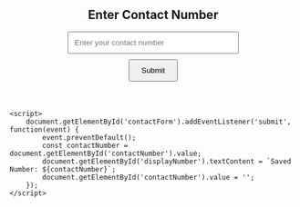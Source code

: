 
<!DOCTYPE html>
<html lang="en">
<head>
    <meta charset="UTF-8">
    <meta http-equiv="X-UA-Compatible" content="IE=edge">
    <meta name="viewport" content="width=device-width, initial-scale=1.0">
    <title>Contact Number Form</title>
    <style>
        .container {
            width: 300px;
            margin: 50px auto;
            text-align: center;
        }
        input {
            padding: 10px;
            margin-bottom: 10px;
            width: 100%;
            box-sizing: border-box;
        }
        button {
            padding: 10px 20px;
            cursor: pointer;
        }
        .display {
            margin-top: 20px;
            font-size: 18px;
            font-weight: bold;
        }
    </style>
</head>
<body>
    <div class="container">
        <h2>Enter Contact Number</h2>
        <form id="contactForm">
            <input type="tel" id="contactNumber" placeholder="Enter your contact number" required>
            <button type="submit">Submit</button>
        </form>
        <div id="displayNumber" class="display"></div>
    </div>

    <script>
        document.getElementById('contactForm').addEventListener('submit', function(event) {
            event.preventDefault();
            const contactNumber = document.getElementById('contactNumber').value;
            document.getElementById('displayNumber').textContent = `Saved Number: ${contactNumber}`;
            document.getElementById('contactNumber').value = '';
        });
    </script>
</body>
</html>

